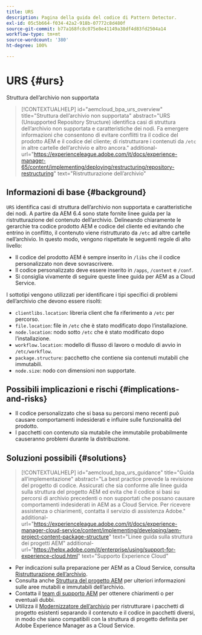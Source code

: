 ```yaml
---
title: URS
description: Pagina della guida del codice di Pattern Detector.
exl-id: 05c5b664-f034-42a2-918b-07772c8d480f
source-git-commit: b77a168fc8c075e8e41149a38df4d83fd2504a14
workflow-type: tm+mt
source-wordcount: '380'
ht-degree: 100%

---
```


# URS {#urs}

Struttura dell’archivio non supportata

>[!CONTEXTUALHELP]
>id="aemcloud_bpa_urs_overview"
>title="Struttura dell’archivio non supportata"
>abstract="URS (Unsupported Repository Structure) identifica casi di struttura dell’archivio non supportata e caratteristiche dei nodi. Fa emergere informazioni che consentono di evitare conflitti tra il codice del prodotto AEM e il codice del cliente; di ristrutturare i contenuti da `/etc` in altre cartelle dell’archivio e altro ancora."
>additional-url="https://experienceleague.adobe.com/it/docs/experience-manager-65/content/implementing/deploying/restructuring/repository-restructuring" text="Ristrutturazione dell’archivio"

## Informazioni di base {#background}

`URS` identifica casi di struttura dell’archivio non supportata e caratteristiche dei nodi. A partire da AEM 6.4 sono state fornite linee guida per la ristrutturazione del contenuto dell’archivio. Delineando chiaramente le gerarchie tra codice prodotto AEM e codice del cliente ed evitando che entrino in conflitto, il contenuto viene ristrutturato da `/etc` ad altre cartelle nell’archivio. In questo modo, vengono rispettate le seguenti regole di alto livello:

* Il codice del prodotto AEM è sempre inserito in `/libs` che il codice personalizzato non deve sovrascrivere.
* Il codice personalizzato deve essere inserito in `/apps`, `/content` e `/conf`.
* Si consiglia vivamente di seguire queste linee guida per AEM as a Cloud Service.

I sottotipi vengono utilizzati per identificare i tipi specifici di problemi dell’archivio che devono essere risolti:

* `clientlibs.location`: libreria client che fa riferimento a `/etc` per percorso.
* `file.location`: file in `/etc` che è stato modificato dopo l’installazione.
* `node.location`: nodo sotto `/etc` che è stato modificato dopo l’installazione.
* `workflow.location`: modello di flusso di lavoro o modulo di avvio in `/etc/workflow`.
* `package.structure`: pacchetto che contiene sia contenuti mutabili che immutabili.
* `node.size`: nodo con dimensioni non supportate.

## Possibili implicazioni e rischi {#implications-and-risks}

* Il codice personalizzato che si basa su percorsi meno recenti può causare comportamenti indesiderati e influire sulle funzionalità del prodotto.
* I pacchetti con contenuto sia mutabile che immutabile probabilmente causeranno problemi durante la distribuzione.

## Soluzioni possibili {#solutions}

>[!CONTEXTUALHELP]
>id="aemcloud_bpa_urs_guidance"
>title="Guida all’implementazione"
>abstract="La best practice prevede la revisione del progetto di codice. Assicurati che sia conforme alle linee guida sulla struttura del progetto AEM ed evita che il codice si basi su percorsi di archivio precedenti o non supportati che possano causare comportamenti indesiderati in AEM as a Cloud Service. Per ricevere assistenza o chiarimenti, contatta il servizio di assistenza Adobe."
>additional-url="https://experienceleague.adobe.com/it/docs/experience-manager-cloud-service/content/implementing/developing/aem-project-content-package-structure" text="Linee guida sulla struttura dei progetti AEM"
>additional-url="https://helpx.adobe.com/it/enterprise/using/support-for-experience-cloud.html" text="Supporto Experience Cloud"

* Per indicazioni sulla preparazione per AEM as a Cloud Service, consulta [Ristrutturazione dell’archivio](https://experienceleague.adobe.com/it/docs/experience-manager-65/content/implementing/deploying/restructuring/repository-restructuring).
* Consulta anche [Struttura del progetto AEM](https://experienceleague.adobe.com/it/docs/experience-manager-cloud-service/content/implementing/developing/aem-project-content-package-structure) per ulteriori informazioni sulle aree mutabili e immutabili dell’archivio.
* Contatta il [team di supporto AEM](https://helpx.adobe.com/it/enterprise/using/support-for-experience-cloud.html) per ottenere chiarimenti o per eventuali dubbi.
* Utilizza il [Modernizzatore dell’archivio](https://experienceleague.adobe.com/it/docs/experience-manager-cloud-service/content/migration-journey/refactoring-tools/repo-modernizer#refactoring-tools) per ristrutturare i pacchetti di progetto esistenti separando il contenuto e il codice in pacchetti diversi, in modo che siano compatibili con la struttura di progetto definita per Adobe Experience Manager as a Cloud Service.
